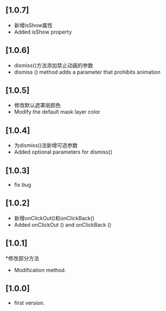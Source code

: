 ## [1.0.7]
* 新增isShow属性
* Added isShow property

## [1.0.6]
* dismiss()方法添加禁止动画的参数
* dismiss () method adds a parameter that prohibits animation

## [1.0.5]
* 修改默认遮罩层颜色
* Modify the default mask layer color

## [1.0.4]
* 为dismiss()法新增可选参数
* Added optional parameters for dismiss()

## [1.0.3]
* fix bug

## [1.0.2]

* 新增onClickOut()和onClickBack()
* Added onClickOut () and onClickBack ()

## [1.0.1]

*修改部分方法
* Modification method.

## [1.0.0]

* first version.


